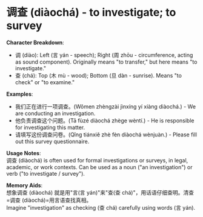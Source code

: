 # **调查 (diàochá) - to investigate; to survey**

**Character Breakdown**:  
- 调 (diào): Left (言 yán - speech); Right (周 zhōu - circumference, acting as sound component). Originally means "to transfer," but here means "to investigate."  
- 查 (chá): Top (木 mù - wood); Bottom (旦 dàn - sunrise). Means "to check" or "to examine."

**Examples**:  
- 我们正在进行一项调查。(Wǒmen zhèngzài jìnxíng yí xiàng diàochá.) - We are conducting an investigation.  
- 他负责调查这个问题。(Tā fùzé diàochá zhège wèntí.) - He is responsible for investigating this matter.  
- 请填写这份调查问卷。(Qǐng tiánxiě zhè fèn diàochá wènjuàn.) - Please fill out this survey questionnaire.

**Usage Notes**:  
调查 (diàochá) is often used for formal investigations or surveys, in legal, academic, or work contexts. Can be used as a noun ("an investigation") or verb ("to investigate / survey").

**Memory Aids**:  
想象调查 (diàochá) 就是用"言(言 yán)"来"查(查 chá)"，用话语仔细查明。清查=调查 (diàochá)=用言语查找真相。  
Imagine "investigation" as checking (查 chá) carefully using words (言 yán).